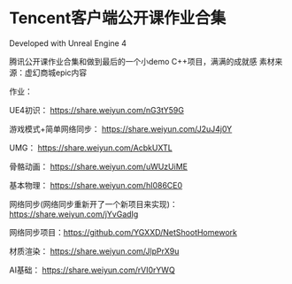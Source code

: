 # Tencent客户端公开课作业合集

Developed with Unreal Engine 4

腾讯公开课作业合集和做到最后的一个小demo
C++项目，满满的成就感
素材来源：虚幻商城epic内容

作业：

UE4初识：
https://share.weiyun.com/nG3tY59G

游戏模式+简单网络同步：
https://share.weiyun.com/J2uJ4j0Y

UMG：
https://share.weiyun.com/AcbkUXTL

骨骼动画：
https://share.weiyun.com/uWUzUiME

基本物理：
https://share.weiyun.com/hI086CE0

网络同步(网络同步重新开了一个新项目来实现)：
https://share.weiyun.com/jYvGadIg

网络同步项目：https://github.com/YGXXD/NetShootHomework

材质渲染：
https://share.weiyun.com/JlpPrX9u

AI基础：
https://share.weiyun.com/rVI0rYWQ
